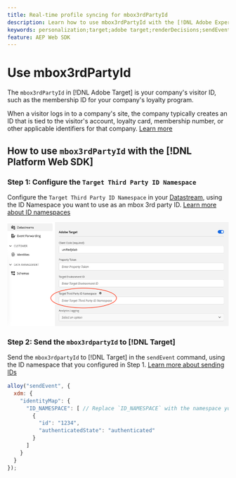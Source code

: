 ```yaml
---
title: Real-time profile syncing for mbox3rdPartyId
description: Learn how to use mbox3rdPartyId with the [!DNL Adobe Experience Platform Web SDK].
keywords: personalization;target;adobe target;renderDecisions;sendEvent;mbox3rdPartyId;
feature: AEP Web SDK
---
```

# Use mbox3rdPartyId

The `mbox3rdPartyId` in [!DNL Adobe Target] is your company's visitor ID, such as the membership ID for your company's loyalty program.

When a visitor logs in to a company's site, the company typically creates an ID that is tied to the visitor's account, loyalty card, membership number, or other applicable identifiers for that company. [Learn more](https://experienceleague.adobe.com/docs/target/using/audiences/visitor-profiles/3rd-party-id.html#)

## How to use `mbox3rdPartyId` with the [!DNL Platform Web SDK]

### Step 1: Configure the `Target Third Party ID Namespace`

Configure the `Target Third Party ID Namespace` in your [Datastream](https://experienceleague.adobe.com/en/docs/experience-platform/datastreams/overview), using the ID Namespace you want to use as an mbox 3rd party ID. [Learn more about ID namespaces](https://experienceleague.adobe.com/docs/experience-platform/identity/namespaces.html)

![Experience Platform UI showing the Target Third Party ID namespace field.](/help/dev/implement/client-side/aep-web-sdk/assets/mbox3rdpartyid.png)

### Step 2: Send the `mbox3rdpartyId` to [!DNL Target]

Send the `mbox3rdpartyId` to [!DNL Target] in the `sendEvent` command, using the ID namespace that you configured in Step 1.
[Learn more about sending IDs](../../identity/overview.md#syncing-identities)

```javascript
alloy("sendEvent", {
  xdm: {
    "identityMap": {
      "ID_NAMESPACE": [ // Replace `ID_NAMESPACE` with the namespace you have configured in Step 1.
        {
          "id": "1234",
          "authenticatedState": "authenticated"
        }
      ]
    }
  }
});
```